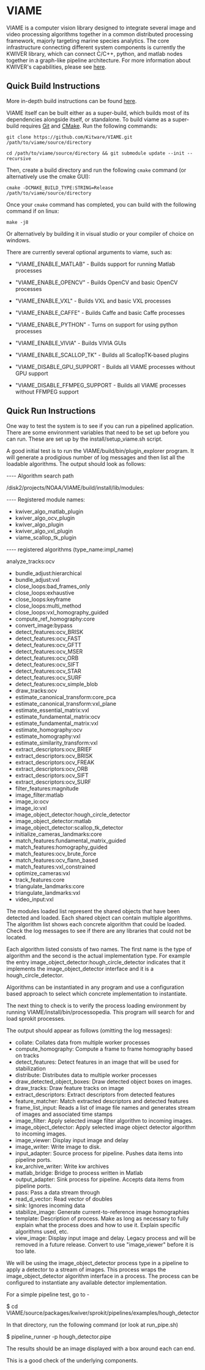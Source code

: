 
VIAME
=====

VIAME is a computer vision library designed to integrate several image and
video processing algorithms together in a common distributed processing framework,
majorly targeting marine species analytics. The core infrastructure connecting
different system components is currently the KWIVER library, which can connect
C/C++, python, and matlab nodes together in a graph-like pipeline architecture.
For more information about KWIVER's capabilities, please
see [here](https://github.com/Kitware/kwiver/).


Quick Build Instructions
------------------------

More in-depth build instructions can be found [here](doc/install_guide.rst).

VIAME itself can be built either as a super-build, which builds most of its
dependencies alongside itself, or standalone. To build viame as a super-build
requires [Git](https://git-scm.com/) and [CMake](https://cmake.org/). Run the
following commands:

	git clone https://github.com/Kitware/VIAME.git /path/to/viame/source/directory

	cd /path/to/viame/source/directory && git submodule update --init --recursive

Then, create a build directory and run the following `cmake` command (or alternatively
use the cmake GUI):

	cmake -DCMAKE_BUILD_TYPE:STRING=Release /path/to/viame/source/directory

Once your `cmake` command has completed, you can build with the following
command if on linux:

	make -j8

Or alternatively by building it in visual studio or your compiler of choice on windows.

There are currently several optional arguments to viame, such as:

* "VIAME_ENABLE_MATLAB"     - Builds support for running Matlab processes
* "VIAME_ENABLE_OPENCV"     - Builds OpenCV and basic OpenCV processes
* "VIAME_ENABLE_VXL"        - Builds VXL and basic VXL processes
* "VIAME_ENABLE_CAFFE"      - Builds Caffe and basic Caffe processes 
* "VIAME_ENABLE_PYTHON"     - Turns on support for using python processes
* "VIAME_ENABLE_VIVIA"      - Builds VIVIA GUIs
* "VIAME_ENABLE_SCALLOP_TK" - Builds all ScallopTK-based plugins

* "VIAME_DISABLE_GPU_SUPPORT    - Builds all VIAME processes without GPU support
* "VIAME_DISABLE_FFMPEG_SUPPORT - Builds all VIAME processes without FFMPEG support


Quick Run Instructions
----------------------

One way to test the system is to see if you can run a pipelined application.
There are some environment variables that need to be set up before you can run.
These are set up by the install/setup_viame.sh script.

A good initial test is to run the VIAME/build/bin/plugin_explorer program. It
will generate a prodigious number of log messages and then list all the loadable
algorithms. The output should look as follows:

---- Algorithm search path

/disk2/projects/NOAA/VIAME/build/install/lib/modules:

---- Registered module names:

*  kwiver_algo_matlab_plugin
*  kwiver_algo_ocv_plugin
*  kwiver_algo_plugin
*  kwiver_algo_vxl_plugin
*  viame_scallop_tk_plugin


---- registered algorithms (type_name:impl_name)

   analyze_tracks:ocv
*  bundle_adjust:hierarchical
*  bundle_adjust:vxl
*  close_loops:bad_frames_only
*  close_loops:exhaustive
*  close_loops:keyframe
*  close_loops:multi_method
*  close_loops:vxl_homography_guided
*  compute_ref_homography:core
*  convert_image:bypass
*  detect_features:ocv_BRISK
*  detect_features:ocv_FAST
*  detect_features:ocv_GFTT
*  detect_features:ocv_MSER
*  detect_features:ocv_ORB
*  detect_features:ocv_SIFT
*  detect_features:ocv_STAR
*  detect_features:ocv_SURF
*  detect_features:ocv_simple_blob
*  draw_tracks:ocv
*  estimate_canonical_transform:core_pca
*  estimate_canonical_transform:vxl_plane
*  estimate_essential_matrix:vxl
*  estimate_fundamental_matrix:ocv
*  estimate_fundamental_matrix:vxl
*  estimate_homography:ocv
*  estimate_homography:vxl
*  estimate_similarity_transform:vxl
*  extract_descriptors:ocv_BRIEF
*  extract_descriptors:ocv_BRISK
*  extract_descriptors:ocv_FREAK
*  extract_descriptors:ocv_ORB
*  extract_descriptors:ocv_SIFT
*  extract_descriptors:ocv_SURF
*  filter_features:magnitude
*  image_filter:matlab
*  image_io:ocv
*  image_io:vxl
*  image_object_detector:hough_circle_detector
*  image_object_detector:matlab
*  image_object_detector:scallop_tk_detector
*  initialize_cameras_landmarks:core
*  match_features:fundamental_matrix_guided
*  match_features:homography_guided
*  match_features:ocv_brute_force
*  match_features:ocv_flann_based
*  match_features:vxl_constrained
*  optimize_cameras:vxl
*  track_features:core
*  triangulate_landmarks:core
*  triangulate_landmarks:vxl
*  video_input:vxl


The modules loaded list represent the shared objects that have been detected
and loaded. Each shared object can contain multiple algorithms. The algorithm
list shows each concrete algorithm that could be loaded. Check the log messages
to see if there are any libraries that could not be located.

Each algorithm listed consists of two names. The first name is the type of
algorithm and the second is the actual implementation type. For example the
entry image_object_detector:hough_circle_detector indicates that it implements
the image_object_detector interface and it is a hough_circle_detector.

Algorithms can be instantiated in any program and use a configuration based
approach to select which concrete implementation to instantiate.

The next thing to check is to verify the process loading environment by running
VIAME/install/bin/processopedia. This program will search for and load sprokit
processes.

The output should appear as follows (omitting the log messages):

* collate: Collates data from multiple worker processes
* compute_homography: Compute a frame to frame homography based on tracks
* detect_features: Detect features in an image that will be used for stabilization
* distribute: Distributes data to multiple worker processes
* draw_detected_object_boxes: Draw detected object boxes on images.
* draw_tracks: Draw feature tracks on image
* extract_descriptors: Extract descriptors from detected features
* feature_matcher: Match extracted descriptors and detected features
* frame_list_input: Reads a list of image file names and generates stream of images and associated time stamps
* image_filter: Apply selected image filter algorithm to incoming images.
* image_object_detector: Apply selected image object detector algorithm to incoming images.
* image_viewer: Display input image and delay
* image_writer: Write image to disk.
* input_adapter: Source process for pipeline. Pushes data items into pipeline ports.
* kw_archive_writer: Write kw archives
* matlab_bridge: Bridge to process written in Matlab
* output_adapter: Sink process for pipeline. Accepts data items from pipeline ports.
* pass: Pass a data stream through
* read_d_vector: Read vector of doubles
* sink: Ignores incoming data
* stabilize_image: Generate current-to-reference image homographies
* template: Description of process. Make as long as necessary to fully explain
  what the process does and how to use it. Explain specific algorithms used, etc.
* view_image: Display input image and delay. Legacy process and will be removed
  in a future release. Convert to use "image_viewer" before it is too late.

We will be using the image_object_detector process type in a pipeline to apply a
detector to a stream of images. This process wraps the image_object_detector 
algorithm interface in a process. The process can be configured to instantiate
any available detector implementation.

For a simple pipeline test, go to -

$ cd VIAME/source/packages/kwiver/sprokit/pipelines/examples/hough_detector

In that directory, run the following command (or look at run_pipe.sh)

$ pipeline_runner -p hough_detector.pipe

The results should be an image displayed with a box around each can end.

This is a good check of the underlying components.

